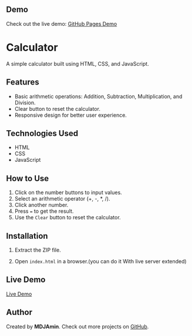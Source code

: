 ## Demo

Check out the live demo: [GitHub Pages Demo](https://mdjamin.github.io/basic-calc/)

# Calculator

A simple calculator built using HTML, CSS, and JavaScript.

## Features

- Basic arithmetic operations: Addition, Subtraction, Multiplication, and Division.
- Clear button to reset the calculator.
- Responsive design for better user experience.

## Technologies Used

- HTML
- CSS
- JavaScript

## How to Use
1. Click on the number buttons to input values.
2. Select an arithmetic operator (+, -, \*, /).
3. Click another number.
4. Press `=` to get the result.
5. Use the `Clear` button to reset the calculator.

## Installation

1. Extract the ZIP file.

2. Open `index.html` in a browser.(you can do it With live server extended)

## Live Demo

[Live Demo](https://MDJAmin.github.io/Calculator)

## Author

Created by **MDJAmin**. Check out more projects on [GitHub](https://github.com/MDJAmin).
